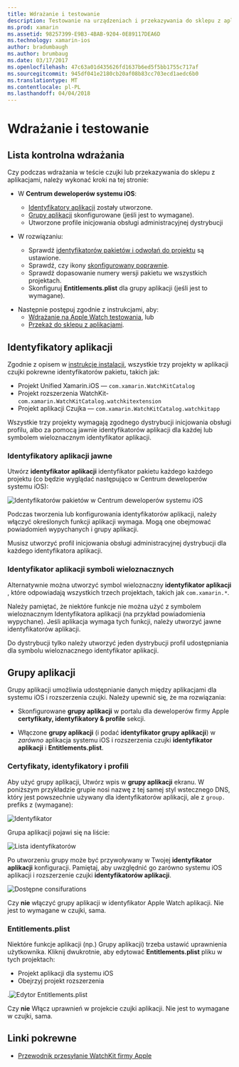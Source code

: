 ```yaml
---
title: Wdrażanie i testowanie
description: Testowanie na urządzeniach i przekazywania do sklepu z aplikacjami
ms.prod: xamarin
ms.assetid: 98257399-E9B3-4BAB-9204-0E89117DEA6D
ms.technology: xamarin-ios
author: bradumbaugh
ms.author: brumbaug
ms.date: 03/17/2017
ms.openlocfilehash: 47c63a01d435626fd1637b6ed5f5bb1755c717af
ms.sourcegitcommit: 945df041e2180cb20af08b83cc703ecd1aedc6b0
ms.translationtype: MT
ms.contentlocale: pl-PL
ms.lasthandoff: 04/04/2018
---
```

# <a name="deployment-and-testing"></a>Wdrażanie i testowanie

## <a name="deployment-checklist"></a>Lista kontrolna wdrażania

Czy podczas wdrażania w teście czujki lub przekazywania do sklepu z aplikacjami, należy wykonać kroki na tej stronie:

- W **Centrum deweloperów systemu iOS**:
  - [Identyfikatory aplikacji](#App_IDs) zostały utworzone.
  - [Grupy aplikacji](#App_Groups) skonfigurowane (jeśli jest to wymagane).
  - Utworzone profile inicjowania obsługi administracyjnej dystrybucji

- W rozwiązaniu:

  - Sprawdź [identyfikatorów pakietów i odwołań do projektu](~/ios/watchos/get-started/installation.md) są ustawione.
  - Sprawdź, czy ikony [skonfigurowany poprawnie](~/ios/watchos/app-fundamentals/icons.md).
  - Sprawdź dopasowanie numery wersji pakietu we wszystkich projektach.
  - Skonfiguruj **Entitlements.plist** dla grupy aplikacji (jeśli jest to wymagane).

* Następnie postępuj zgodnie z instrukcjami, aby:
  - [Wdrażanie na Apple Watch testowania](~/ios/watchos/deploy-test/device.md), lub
  - [Przekaż do sklepu z aplikacjami](~/ios/watchos/deploy-test/appstore.md).

<a name="App_IDs"/>

## <a name="app-ids"></a>Identyfikatory aplikacji

Zgodnie z opisem w [instrukcje instalacji](~/ios/watchos/get-started/installation.md), wszystkie trzy projekty w aplikacji czujki pokrewne identyfikatorów pakietu, takich jak:

- Projekt Unified Xamarin.iOS — `com.xamarin.WatchKitCatalog`
- Projekt rozszerzenia WatchKit- `com.xamarin.WatchKitCatalog.watchkitextension`
- Projekt aplikacji Czujka — `com.xamarin.WatchKitCatalog.watchkitapp`

Wszystkie trzy projekty wymagają zgodnego dystrybucji inicjowania obsługi profilu, albo za pomocą jawnie identyfikatorów aplikacji dla każdej lub symbolem wieloznacznym identyfikator aplikacji.

### <a name="explicit-app-ids"></a>Identyfikatory aplikacji jawne

Utwórz **identyfikator aplikacji** identyfikator pakietu każdego każdego projektu (co będzie wyglądać następująco w Centrum deweloperów systemu iOS):

![Identyfikatorów pakietów w Centrum deweloperów systemu iOS](images/appids-specific-sml.png)

Podczas tworzenia lub konfigurowania identyfikatorów aplikacji, należy włączyć określonych funkcji aplikacji wymaga. Mogą one obejmować powiadomień wypychanych i grupy aplikacji.

Musisz utworzyć profil inicjowania obsługi administracyjnej dystrybucji dla każdego identyfikatora aplikacji.

### <a name="wildcard-app-id"></a>Identyfikator aplikacji symboli wieloznacznych

Alternatywnie można utworzyć symbol wieloznaczny **identyfikator aplikacji** , które odpowiadają wszystkich trzech projektach, takich jak `com.xamarin.*`.

Należy pamiętać, że niektóre funkcje nie można użyć z symbolem wieloznacznym Identyfikatora aplikacji (na przykład powiadomienia wypychane). Jeśli aplikacja wymaga tych funkcji, należy utworzyć jawne identyfikatorów aplikacji.

Do dystrybucji tylko należy utworzyć jeden dystrybucji profil udostępniania dla symbolu wieloznacznego identyfikator aplikacji.

<a name="App_Groups" />

## <a name="app-groups"></a>Grupy aplikacji

Grupy aplikacji umożliwia udostępnianie danych między aplikacjami dla systemu iOS i rozszerzenia czujki. Należy upewnić się, że ma rozwiązania:

- Skonfigurowane **grupy aplikacji** w portalu dla deweloperów firmy Apple **certyfikaty, identyfikatory & profile** sekcji.

- Włączone **grupy aplikacji** (i podać **identyfikator grupy aplikacji**) w *zarówno* aplikacja systemu iOS i rozszerzenia czujki **identyfikator aplikacji** i  **Entitlements.plist**.

### <a name="certificates-identifiers--profiles"></a>Certyfikaty, identyfikatory i profili

Aby użyć grupy aplikacji, Utwórz wpis w **grupy aplikacji** ekranu. W poniższym przykładzie grupie nosi nazwę z tej samej styl wstecznego DNS, który jest powszechnie używany dla identyfikatorów aplikacji, ale z `group.` prefiks z (wymagane):

![Identyfikator](images/appgroups-new-sml.png)

Grupa aplikacji pojawi się na liście:

![Lista identyfikatorów](images/appgroups-setup-sml.png)

Po utworzeniu grupy może być przywoływany w Twojej **identyfikator aplikacji** konfiguracji. Pamiętaj, aby uwzględnić go zarówno systemu iOS aplikacji i rozszerzenie czujki **identyfikatorów aplikacji**.

![Dostępne consifurations](images/appgroups-sml.png)

Czy **nie** włączyć grupy aplikacji w identyfikator Apple Watch aplikacji. Nie jest to wymagane w czujki, sama.

### <a name="entitlementsplist"></a>Entitlements.plist

Niektóre funkcje aplikacji (np.) Grupy aplikacji) trzeba ustawić uprawnienia użytkownika.
Kliknij dwukrotnie, aby edytować **Entitlements.plist** pliku w tych projektach:

- Projekt aplikacji dla systemu iOS
- Obejrzyj projekt rozszerzenia

.![Edytor Entitlements.plist](images/entitlements-plist-sml.png)

Czy **nie** Włącz uprawnień w projekcie czujki aplikacji. Nie jest to wymagane w czujki, sama.

## <a name="related-links"></a>Linki pokrewne

- [Przewodnik przesyłanie WatchKit firmy Apple](https://developer.apple.com/app-store/watch/)
